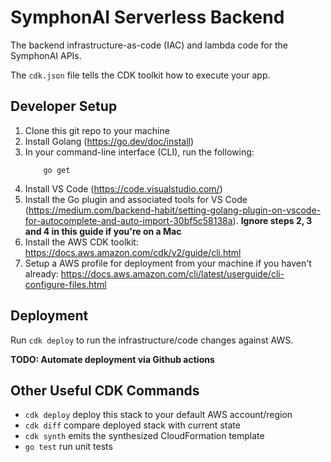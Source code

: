 # SymphonAI Serverless Backend

The backend infrastructure-as-code (IAC) and lambda code for the SymphonAI APIs.

The `cdk.json` file tells the CDK toolkit how to execute your app.

## Developer Setup

1. Clone this git repo to your machine
2. Install Golang (https://go.dev/doc/install)
3. In your command-line interface (CLI), run the following:
   ```
       go get
   ```
4. Install VS Code (https://code.visualstudio.com/)
5. Install the Go plugin and associated tools for VS Code (https://medium.com/backend-habit/setting-golang-plugin-on-vscode-for-autocomplete-and-auto-import-30bf5c58138a). **Ignore steps 2, 3 and 4 in this guide if you're on a Mac**
6. Install the AWS CDK toolkit: https://docs.aws.amazon.com/cdk/v2/guide/cli.html
7. Setup a AWS profile for deployment from your machine if you haven't already: https://docs.aws.amazon.com/cli/latest/userguide/cli-configure-files.html

## Deployment

Run `cdk deploy` to run the infrastructure/code changes against AWS.

**TODO: Automate deployment via Github actions**

## Other Useful CDK Commands

- `cdk deploy` deploy this stack to your default AWS account/region
- `cdk diff` compare deployed stack with current state
- `cdk synth` emits the synthesized CloudFormation template
- `go test` run unit tests
